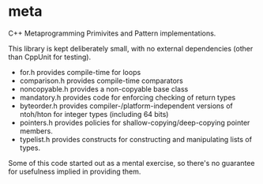 meta
====

C++ Metaprogramming Primivites and Pattern implementations.

This library is kept deliberately small, with no external dependencies (other
than CppUnit for testing).

- for.h provides compile-time for loops
- comparison.h provides compile-time comparators
- noncopyable.h provides a non-copyable base class
- mandatory.h provides code for enforcing checking of return types
- byteorder.h provides compiler-/platform-independent versions of ntoh/hton for
  integer types (including 64 bits)
- pointers.h provides policies for shallow-copying/deep-copying pointer members.
- typelist.h provides constructs for constructing and manipulating lists of types.

Some of this code started out as a mental exercise, so there's no guarantee for
usefulness implied in providing them.
